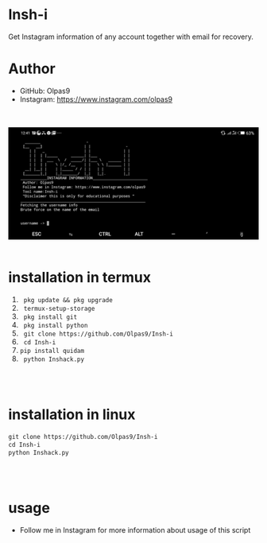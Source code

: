 # Insh-i
Get Instagram information of any account together with email for recovery.<br>
# Author
- GitHub: Olpas9
- Instagram: https://www.instagram.com/olpas9
<br>
<br>
<img src="Screenshot_20200715-124159.png"><br>
<br>

# installation in termux
1. ``` pkg update && pkg upgrade```
2. ``` termux-setup-storage```
3. ``` pkg install git```
4. ``` pkg install python```
5. ``` git clone https://github.com/Olpas9/Insh-i```
6. ``` cd Insh-i```
7. ``` pip install quidam ```
8. ``` python Inshack.py```
<br>
<br>

# installation in linux
```
git clone https://github.com/Olpas9/Insh-i 
cd Insh-i
python Inshack.py

```
<br>
<br>

# usage
- Follow me in Instagram for more information about  usage of this script
